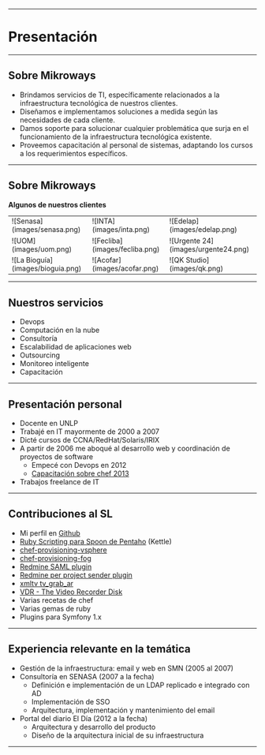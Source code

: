***
# Presentación
---
## Sobre Mikroways

* Brindamos servicios de TI, específicamente relacionados a la infraestructura
  tecnológica de nuestros clientes. 
* Diseñamos e implementamos soluciones a medida según las necesidades de cada
  cliente.
* Damos soporte para solucionar cualquier problemática que surja en el
  funcionamiento de la infraestructura tecnológica existente.
* Proveemos capacitación al personal de sistemas, adaptando los cursos a los
  requerimientos específicos.

---
## Sobre Mikroways

**Algunos de nuestros clientes**
<table class="product_logos">
<tr>
  <td> ![Senasa](images/senasa.png) </td>
  <td> ![INTA](images/inta.png)     </td>
  <td> ![Edelap](images/edelap.png) </td>
</tr>
<tr>
  <td> ![UOM](images/uom.png) </td>
  <td> ![Fecliba](images/fecliba.png) </td>
  <td> ![Urgente 24](images/urgente24.png) </td>
</tr>
<tr>
  <td> ![La Bioguía](images/bioguia.png) </td>
  <td> ![Acofar](images/acofar.png) </td>
  <td> ![QK Studio](images/qk.png) </td>
</tr>
</table>

---
## Nuestros servicios
* Devops
* Computación en la nube
* Consultoría
* Escalabilidad de aplicaciones web
* Outsourcing
* Monitoreo inteligente
* Capacitación
---
## Presentación personal

* Docente en UNLP
* Trabajé en IT mayormente de 2000 a 2007
* Dicté cursos de CCNA/RedHat/Solaris/IRIX
* A partir de 2006 me aboqué al desarrollo web y coordinación de proyectos de
  software
  * Empecé con Devops en 2012
  * [Capacitación sobre chef 2013](http://chrodriguez.github.io/capacitacion_chef/)
* Trabajos freelance de IT
---
## Contribuciones al SL

* Mi perfil en [Github](https://github.com/chrodriguez)
* [Ruby Scripting para Spoon de Pentaho](https://github.com/slawo-ch/ruby-scripting-for-pdi) (Kettle)
* [chef-provisioning-vsphere](https://github.com/CenturyLinkCloud/chef-provisioning-vsphere)
* [chef-provisioning-fog](Soporte://github.com/chef/chef-provisioning-fog)
* [Redmine SAML plugin](https://github.com/chrodriguez/redmine_omniauth_saml)
* [Redmine per project sender plugin](https://github.com/chrodriguez/redmine_per_project_sender)
* [xmltv tv\_grab\_ar](http://wiki.xmltv.org/index.php/Main_Page)
* [VDR - The Video Recorder Disk](http://www.tvdr.de/)
* Varias recetas de chef
* Varias gemas de ruby
* Plugins para Symfony 1.x

---
## Experiencia relevante en la temática

* Gestión de la infraestructura: email y web en SMN (2005 al 2007)
* Consultoría en SENASA (2007 a la fecha)
  * Definición e implementación de un LDAP replicado e integrado con AD
  * Implementación de SSO
  * Arquitectura, implementación y mantenimiento del email
* Portal del diario El Día (2012 a la fecha)
  * Arquitectura y desarrollo del producto
  * Diseño de la arquitectura inicial de su infraestructura

***
